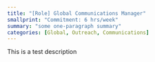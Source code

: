 ```yaml
---
title: "[Role] Global Communications Manager"
smallprint: "Commitment: 6 hrs/week"
summary: "some one-paragraph summary"
categories: [Global, Outreach, Communications]
---
```


This is a test description